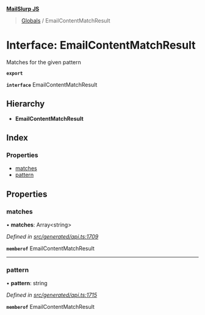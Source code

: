 **[MailSlurp JS](../README.md)**

> [Globals](../README.md) / EmailContentMatchResult

# Interface: EmailContentMatchResult

Matches for the given pattern

**`export`** 

**`interface`** EmailContentMatchResult

## Hierarchy

* **EmailContentMatchResult**

## Index

### Properties

* [matches](emailcontentmatchresult.md#matches)
* [pattern](emailcontentmatchresult.md#pattern)

## Properties

### matches

•  **matches**: Array\<string>

*Defined in [src/generated/api.ts:1709](https://github.com/mailslurp/mailslurp-client/blob/aa918cc/src/generated/api.ts#L1709)*

**`memberof`** EmailContentMatchResult

___

### pattern

•  **pattern**: string

*Defined in [src/generated/api.ts:1715](https://github.com/mailslurp/mailslurp-client/blob/aa918cc/src/generated/api.ts#L1715)*

**`memberof`** EmailContentMatchResult
